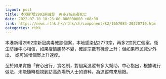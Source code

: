 ```yaml
---
layout: post
title: 本港新增2992宗確診　再多2名患者死亡
date: 2022-07-10 18:28:00.000000000 +08:00
link: https://news.rthk.hk/rthk/ch/component/k2/1657084-20220710.htm
categories: rthk
---
```


本港新增2992宗新冠病毒確診個案，本地感染佔2773宗，再多2宗死亡個案。衞生防護中心相信，如果疫情趨勢不變，確診宗數有機會上升；但如果市民減少外出， 或可減慢個案上升速度。

至於如果實施「安心出行」實名制，對個案追蹤有多大幫助，中心指出，根據現行做法，未能隨時檢視到訪高危場所人士的資料，為追蹤帶來局限。
